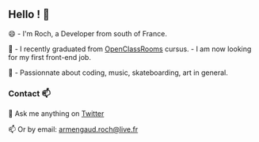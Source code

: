 ## Hello ! 👋

😄 - I'm Roch, a Developer from south of France.

🌱 - I recently graduated from [OpenClassRooms](https://openclassrooms.com/fr/paths/516-developpeur-dapplication-javascript-react) cursus.
    - I am now looking for my first front-end job.

🔭 - Passionnate about coding, music, skateboarding, art in general.

### Contact 📫

💬 Ask me anything on <a href="https://twitter.com/Blacksvshi">Twitter</a>

📫 Or by email: <a href="mailto:armengaud.roch@live.fr">armengaud.roch@live.fr</a>
